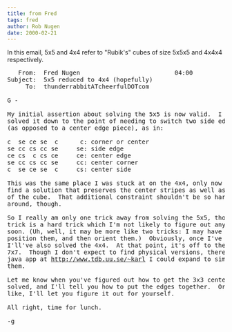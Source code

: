```yaml
---
title: from Fred
tags: fred
author: Rob Nugen
date: 2000-02-21
---
```


<title>5x5x5 cube</title>

<p>In this email, 5x5 and 4x4 refer to "Rubik's" cubes of size 5x5x5 and 4x4x4 respectively.

<pre>
   From:  Fred Nugen                          04:00 
Subject:  5x5 reduced to 4x4 (hopefully)
     To:  thunderrabbitATcheerfulDOTcom

G -

My initial assertion about solving the 5x5 is now valid.  I have
solved it down to the point of needing to switch two side edge pieces
(as opposed to a center edge piece), as in:

c  se ce se  c      c: corner or center
se cc cs cc se     se: side edge
ce cs  c cs ce     ce: center edge
se cc cs cc se     cc: center corner 
c  se ce se  c     cs: center side

This was the same place I was stuck at on the 4x4, only now I have to
find a solution that preserves the center stripes as well as the rest
of the cube.  That additional constraint shouldn't be so hard to get
around, though.

So I really am only one trick away from solving the 5x5, though that
trick is a hard trick which I'm not likely to figure out any time
soon. (Uh, well, it may be more like two tricks: I may have to
position them, and then orient them.)  Obviously, once I've gotten it,
I'll've also solved the 4x4.  At that point, it's off to the 6x6 and
7x7.  Though I don't expect to find physical versions, there's a nice
java app at <a href="http://www.tdb.uu.se/~karl">http://www.tdb.uu.se/~karl</a> I could expand to simulate
them.

Let me know when you've figured out how to get the 3x3 center squares
solved, and I'll tell you how to put the edges together.  Or, if you
like, I'll let you figure it out for yourself.

All right, time for lunch.  

-g

</pre>

